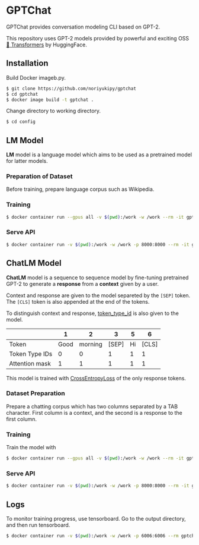 # GPTChat

GPTChat provides conversation modeling CLI based on GPT-2.

This repository uses GPT-2 models provided by powerful and exciting OSS [🤗 Transformers](https://github.com/huggingface/transformers) by HuggingFace.

## Installation

Build Docker imageb.py.

```sh
$ git clone https://github.com/noriyukipy/gptchat
$ cd gptchat
$ docker image build -t gptchat .
```

Change directory to working directory.

```sh
$ cd config
```

## LM Model

**LM** model is a language model which aims to be used as a pretrained model for latter models.

### Preparation of Dataset

Before training, prepare language corpus such as Wikipedia.

### Training

```sh
$ docker container run --gpus all -v $(pwd):/work -w /work --rm -it gptchat_tf python -m gptchat.lm.train --config=lm/config.yaml
```

### Serve API

```sh
$ docker container run -v $(pwd):/work -w /work -p 8000:8000 --rm -it gptchat_tf python -m gptchat.lm.serve_api --config=lm/config.yaml --host=0.0.0.0 --port=8000
```

## ChatLM Model

**ChatLM** model is a sequence to sequence model by fine-tuning pretrained GPT-2 to generate a **response** from a **context** given by a user.

Context and response are given to the model separeted by the `[SEP]` token.
The `[CLS]` token is also appended at the end of the tokens.

To distinguish context and response, [token_type_id](https://huggingface.co/transformers/glossary.html#token-type-ids) is also given to the model.

|                | 1       | 2       | 3     | 5       | 6     |
| ---            | ---     | ---     | ---   | ---     | ---   |
| Token          | Good    | morning | [SEP] | Hi      | [CLS] |
| Token Type IDs | 0       | 0       | 1     | 1       | 1     |
| Attention mask | 1       | 1       | 1     | 1       | 1     |

This model is trained with [CrossEntropyLoss](https://pytorch.org/docs/stable/nn.html#crossentropyloss) of the only response tokens.

### Dataset Preparation

Prepare a chatting corpus which has two columns separated by a TAB character.
First column is a context, and the second is a response to the first column.

### Training

Train the model with

```sh
$ docker container run --gpus all -v $(pwd):/work -w /work --rm -it gptchat_tf python -m gptchat.chatlm.train --config=chatlm/config.yaml
```

### Serve API

```sh
$ docker container run -v $(pwd):/work -w /work -p 8000:8000 --rm -it gptchat_tf python -m gptchat.chatlm.serve_api --config=chatlm/config.yaml --host=0.0.0.0 --port=8000
```

## Logs

To monitor training progress, use tensorboard. Go to the output directory, and then run tensorboard.

```sh
$ docker container run -v $(pwd):/work -w /work -p 6006:6006 --rm gptchat_tf tensorboard --logdir . --host=0.0.0.0
```